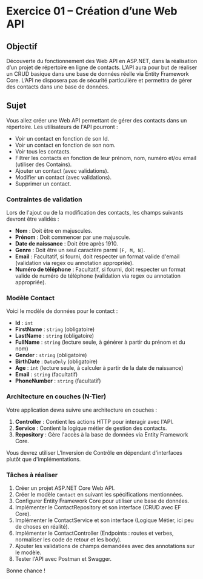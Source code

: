 # Exercice 01 – Création d’une Web API

## Objectif

Découverte du fonctionnement des Web API en ASP.NET, dans la réalisation d’un projet de répertoire en ligne de contacts. L’API aura pour but de réaliser un CRUD basique dans une base de données réelle via Entity Framework Core. L’API ne disposera pas de sécurité particulière et permettra de gérer des contacts dans une base de données.

## Sujet

Vous allez créer une Web API permettant de gérer des contacts dans un répertoire. Les utilisateurs de l'API pourront :
- Voir un contact en fonction de son Id.
- Voir un contact en fonction de son nom.
- Voir tous les contacts.
- Filtrer les contacts en fonction de leur prénom, nom, numéro et/ou email (utiliser des Contains).
- Ajouter un contact (avec validations).
- Modifier un contact (avec validations).
- Supprimer un contact.

### Contraintes de validation

Lors de l'ajout ou de la modification des contacts, les champs suivants devront être validés :
- **Nom** : Doit être en majuscules.
- **Prénom** : Doit commencer par une majuscule.
- **Date de naissance** : Doit être après 1910.
- **Genre** : Doit être un seul caractère parmi `[F, M, N]`.
- **Email** : Facultatif, si fourni, doit respecter un format valide d'email (validation via regex ou annotation appropriée).
- **Numéro de téléphone** : Facultatif, si fourni, doit respecter un format valide de numéro de téléphone (validation via regex ou annotation appropriée).

### Modèle Contact

Voici le modèle de données pour le contact :

- **Id** : `int`
- **FirstName** : `string` (obligatoire)
- **LastName** : `string` (obligatoire)
- **FullName** : `string` (lecture seule, à générer à partir du prénom et du nom)
- **Gender** : `string` (obligatoire)
- **BirthDate** : `DateOnly` (obligatoire)
- **Age** : `int` (lecture seule, à calculer à partir de la date de naissance)
- **Email** : `string` (facultatif)
- **PhoneNumber** : `string` (facultatif)

### Architecture en couches (N-Tier)

Votre application devra suivre une architecture en couches :
1. **Controller** : Contient les actions HTTP pour interagir avec l'API.
2. **Service** : Contient la logique métier de gestion des contacts.
3. **Repository** : Gère l'accès à la base de données via Entity Framework Core.

Vous devrez utiliser L'Inversion de Contrôle en dépendant d'interfaces plutôt que d'implémentations.

### Tâches à réaliser

1. Créer un projet ASP.NET Core Web API.
2. Créer le modèle `Contact` en suivant les spécifications mentionnées.
3. Configurer Entity Framework Core pour utiliser une base de données.
4. Implémenter le ContactRepository et son interface (CRUD avec EF Core).
5. Implémenter le ContactService et son interface (Logique Métier, ici peu de choses en réalité).
6. Implémenter le ContactController (Endpoints : routes et verbes, normaliser les code de retour et les body).
7. Ajouter les validations de champs demandées avec des annotations sur le modèle.
8. Tester l'API avec Postman et Swagger.

Bonne chance !
